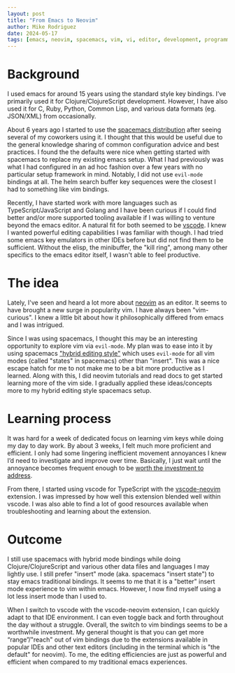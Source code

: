```yaml
---
layout: post
title: "From Emacs to Neovim"
author: Mike Rodriguez
date: 2024-05-17
tags: [emacs, neovim, spacemacs, vim, vi, editor, development, programming ]
---
```


# Background

I used emacs for around 15 years using the standard style key bindings. I’ve primarily used it for Clojure/ClojureScript development. However, I have also used it for C, Ruby, Python, Common Lisp, and various data formats (eg. JSON/XML) from occasionally.

About 6 years ago I started to use the [spacemacs distribution](https://www.spacemacs.org) after seeing several of my coworkers using it. I thought that this would be useful due to the general knowledge sharing of common configuration advice and best practices. I found the the defaults were nice when getting started with spacemacs to replace my existing emacs setup. What I had previously was what I had configured in an ad hoc fashion over a few years with no particular setup framework in mind. Notably, I did not use `evil-mode` bindings at all. The helm search buffer key sequences were the closest I had to something like vim bindings.

Recently, I have started work with more languages such as TypeScript/JavaScript and Golang and I have been curious if I could find better and/or more supported tooling available if I was willing to venture beyond the emacs editor. A natural fit for both seemed to be [vscode](https://code.visualstudio.com). I knew I wanted powerful editing capabilities I was familiar with though. I had tried some emacs key emulators in other IDEs before but did not find them to be sufficient. Without the elisp, the minibuffer, the "kill ring", among many other specifics to the emacs editor itself, I wasn't able to feel productive.

# The idea

Lately, I've seen and heard a lot more about [neovim](https://neovim.io) as an editor. It seems to have brought a new surge in popularity vim. I have always been "vim-curious". I knew a little bit about how it philosophically differed from emacs and I was intrigued.

Since I was using spacemacs, I thought this may be an interesting opportunity to explore vim via `evil-mode`. My plan was to ease into it by using spacemacs ["hybrid editing style"](https://develop.spacemacs.org/doc/DOCUMENTATION.html#hybrid) which uses `evil-mode` for all vim modes (called "states" in spacemacs) other than "insert". This was a nice escape hatch for me to not make me to be a bit more productive as I learned. Along with this, I did neovim tutorials and read docs to get started learning more of the vim side. I gradually applied these ideas/concepts more to my hybrid editing style spacemacs setup.

# Learning process

It was hard for a week of dedicated focus on learning vim keys while doing my day to day work. By about 3 weeks, I felt much more proficient and efficient. I only had some lingering inefficient movement annoyances I knew I’d need to investigate and improve over time. Basically, I just wait until the annoyance becomes frequent enough to be [worth the investment to address](https://xkcd.com/1205).

From there, I started using vscode for TypeScript with the [vscode-neovim](https://github.com/vscode-neovim/vscode-neovim) extension. I was impressed by how well this extension blended well within vscode. I was also able to find a lot of good resources available when troubleshooting and learning about the extension.

# Outcome

I still use spacemacs with hybrid mode bindings while doing Clojure/ClojureScript and various other data files and languages I may lightly use. I still prefer "insert" mode (aka. spacemacs "insert state") to stay emacs traditional bindings. It seems to me that it is a "better" insert mode experience to vim within emacs. However, I now find myself using a lot less insert mode than I used to.

When I switch to vscode with the vscode-neovim extension, I can quickly adapt to that IDE environment. I can even toggle back and forth throughout the day without a struggle. Overall, the switch to vim bindings seems to be a worthwhile investment. My general thought is that you can get more “range”/"reach" out of vim bindings due to the extensions available in popular IDEs and other text editors (including in the terminal which is "the default" for neovim). To me, the editing efficiencies are just as powerful and efficient when compared to my traditional emacs experiences.
